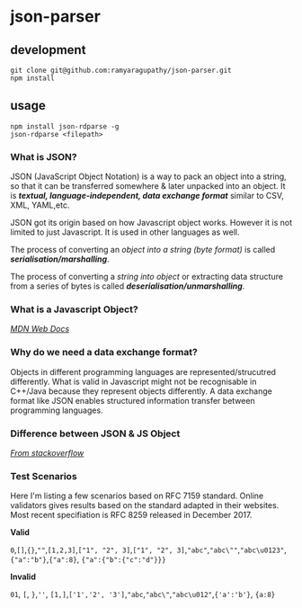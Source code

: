 # json-parser

## development

`git clone git@github.com:ramyaragupathy/json-parser.git` 
<br>
`npm install`

## usage

`npm install json-rdparse -g`
<br>
`json-rdparse <filepath>`


### What is JSON?
 JSON (JavaScript Object Notation) is a way to pack an object into a string, so that it can be transferred somewhere & later unpacked into an object. It is _**textual, language-independent, data exchange format**_ similar to CSV, XML, YAML,etc.

 JSON got its origin based on how Javascript object works. However it is not limited to just Javascript. It is used in other languages as well.

 The process of converting an _object into a string (byte format)_ is called _**serialisation/marshalling**_.

 The process of converting a _string into object_ or extracting data structure from a series of bytes is called _**deserialisation/unmarshalling**_.

### What is a Javascript Object?

_[MDN Web Docs](https://developer.mozilla.org/en-US/docs/Web/JavaScript/Guide/Working_with_Objects)_

### Why do we need a data exchange format?
Objects in different programming languages are represented/strucutred differently. What is valid in Javascript might not be recognisable in C++/Java because they represent objects differently. A data exchange format like JSON enables structured information transfer between programming languages.


### Difference between JSON & JS Object

_[From stackoverflow](https://stackoverflow.com/questions/8294088/javascript-object-vs-json)_

### Test Scenarios

Here I'm listing a few scenarios based on RFC 7159 standard. Online validators gives results based on the standard adapted in their websites. Most recent specifiation is RFC 8259 released in December 2017.

**Valid**

`0`,`[]`,`{}`,`""`,`[1,2,3]`,`["1", "2", 3]`,`["1", "2", 3]`,`"abc"`,`"abc\""`,`"abc\u0123"`,`{"a":"b"}`,`{"a":8}`, `{"a":{"b":{"c":"d"}}}`

**Invalid**

`01`, `[`, `}`,`''`, `[1,]`,`['1','2', '3']`,`"abc`,`"abc\"`,`"abc\u012"`,`{'a':'b'}`, `{a:8}`





